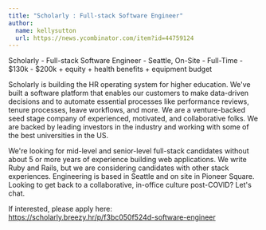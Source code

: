 ```yaml
---
title: "Scholarly : Full-stack Software Engineer"
author:
  name: kellysutton
  url: https://news.ycombinator.com/item?id=44759124
---
```

Scholarly - Full-stack Software Engineer - Seattle, On-Site - Full-Time - $130k - $200k + equity + health benefits + equipment budget

Scholarly is building the HR operating system for higher education. We&#x27;ve built a software platform that enables our customers to make data-driven decisions and to automate essential processes like performance reviews, tenure processes, leave workflows, and more. We are a venture-backed seed stage company of experienced, motivated, and collaborative folks. We are backed by leading investors in the industry and working with some of the best universities in the US.

We&#x27;re looking for mid-level and senior-level full-stack candidates without about 5 or more years of experience building web applications. We write Ruby and Rails, but we are considering candidates with other stack experiences. Engineering is based in Seattle and on site in Pioneer Square. Looking to get back to a collaborative, in-office culture post-COVID? Let&#x27;s chat.

If interested, please apply here: <a href="https:&#x2F;&#x2F;scholarly.breezy.hr&#x2F;p&#x2F;f3bc050f524d-software-engineer" rel="nofollow">https:&#x2F;&#x2F;scholarly.breezy.hr&#x2F;p&#x2F;f3bc050f524d-software-engineer</a>
<JobApplication />
